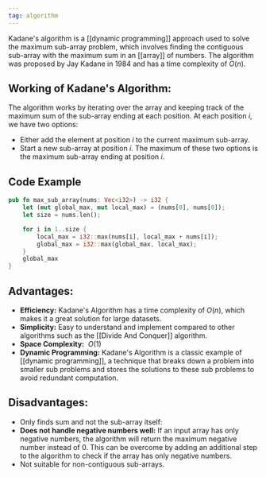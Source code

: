 ```yaml
---
tag: algorithm
---
```

Kadane's algorithm is a [[dynamic programming]] approach used to solve the maximum sub-array problem, which involves finding the contiguous sub-array with the maximum sum in an [[array]] of numbers. The algorithm was proposed by Jay Kadane in 1984 and has a time complexity of $O(n)$.

## Working of Kadane's Algorithm:
The algorithm works by iterating over the array and keeping track of the maximum sum of the sub-array ending at each position. 
At each position $i$, we have two options:
- Either add the element at position $i$ to the current maximum sub-array.
- Start a new sub-array at position $i$. 
The maximum of these two options is the maximum sub-array ending at position $i$.

## Code Example
```rust
pub fn max_sub_array(nums: Vec<i32>) -> i32 {
    let (mut global_max, mut local_max) = (nums[0], nums[0]);
    let size = nums.len();

    for i in 1..size {
        local_max = i32::max(nums[i], local_max + nums[i]);
        global_max = i32::max(global_max, local_max);
    }
    global_max
}
```

## Advantages:
- **Efficiency:** Kadane's Algorithm has a time complexity of $O(n)$, which  makes it a great solution for large datasets.
- **Simplicity:** Easy to understand and implement compared to other algorithms such as the [[Divide And Conquer]] algorithm.
- **Space Complexity:**  $O(1)$
- **Dynamic Programming:** Kadane's Algorithm is a classic example of [[dynamic programming]], a technique that breaks down a problem into smaller sub problems and stores the solutions to these sub problems to avoid redundant computation.

## Disadvantages:

- Only finds sum and not the sub-array itself:
- **Does not handle negative numbers well:** If an input array has only negative numbers, the algorithm will return the maximum negative number instead of 0. This can be overcome by adding an additional step to the algorithm to check if the array has only negative numbers.
- Not suitable for non-contiguous sub-arrays.